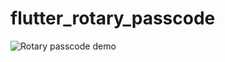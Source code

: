 # flutter_rotary_passcode

<img src="../assets/rotary-passcode-demo.gif" alt="Rotary passcode demo">
